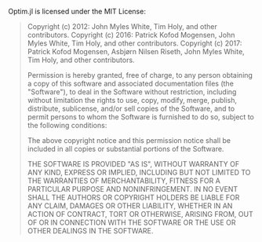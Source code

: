 Optim.jl is licensed under the MIT License:

> Copyright (c) 2012: John Myles White, Tim Holy, and other contributors.
> Copyright (c) 2016: Patrick Kofod Mogensen, John Myles White, Tim Holy, 
>                     and other contributors. 
> Copyright (c) 2017: Patrick Kofod Mogensen, Asbjørn Nilsen Riseth, 
>                     John Myles White, Tim Holy, and other contributors.
>
> Permission is hereby granted, free of charge, to any person
> obtaining a copy of this software and associated documentation files
> (the "Software"), to deal in the Software without restriction,
> including without limitation the rights to use, copy, modify, merge,
> publish, distribute, sublicense, and/or sell copies of the Software,
> and to permit persons to whom the Software is furnished to do so,
> subject to the following conditions:
>
> The above copyright notice and this permission notice shall be
> included in all copies or substantial portions of the Software.
>
> THE SOFTWARE IS PROVIDED "AS IS", WITHOUT WARRANTY OF ANY KIND,
> EXPRESS OR IMPLIED, INCLUDING BUT NOT LIMITED TO THE WARRANTIES OF
> MERCHANTABILITY, FITNESS FOR A PARTICULAR PURPOSE AND
> NONINFRINGEMENT. IN NO EVENT SHALL THE AUTHORS OR COPYRIGHT HOLDERS
> BE LIABLE FOR ANY CLAIM, DAMAGES OR OTHER LIABILITY, WHETHER IN AN
> ACTION OF CONTRACT, TORT OR OTHERWISE, ARISING FROM, OUT OF OR IN
> CONNECTION WITH THE SOFTWARE OR THE USE OR OTHER DEALINGS IN THE
> SOFTWARE.
